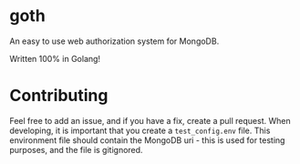 # goth
An easy to use web authorization system for MongoDB.

Written 100% in Golang!
# Contributing
Feel free to add an issue, and if you have a fix, create a pull request. When developing, it is important that you create a `test_config.env` file. This environment file should contain the MongoDB uri - this is used for testing purposes, and the file is gitignored.